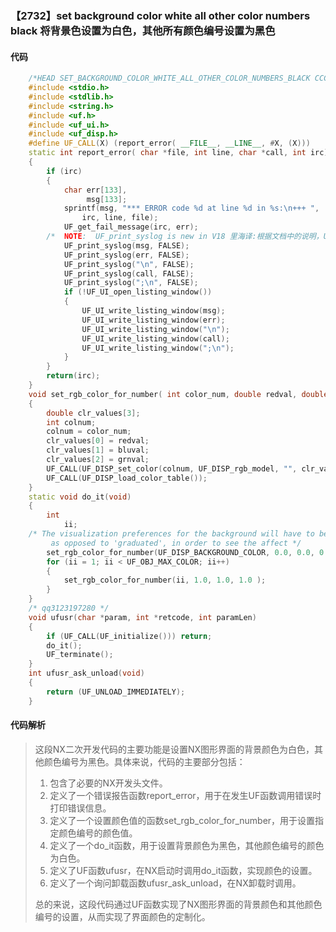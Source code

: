 ### 【2732】set background color white all other color numbers black 将背景色设置为白色，其他所有颜色编号设置为黑色

#### 代码

```cpp
    /*HEAD SET_BACKGROUND_COLOR_WHITE_ALL_OTHER_COLOR_NUMBERS_BLACK CCC UFUN */  
    #include <stdio.h>  
    #include <stdlib.h>  
    #include <string.h>  
    #include <uf.h>  
    #include <uf_ui.h>  
    #include <uf_disp.h>  
    #define UF_CALL(X) (report_error( __FILE__, __LINE__, #X, (X)))  
    static int report_error( char *file, int line, char *call, int irc)  
    {  
        if (irc)  
        {  
            char err[133],  
                 msg[133];  
            sprintf(msg, "*** ERROR code %d at line %d in %s:\n+++ ",  
                irc, line, file);  
            UF_get_fail_message(irc, err);  
        /*  NOTE:  UF_print_syslog is new in V18 里海译:根据文档中的说明，UF_print_syslog是V18版本中新增的函数。因此，只需要回答翻译结果，不要添加任何额外内容。 */  
            UF_print_syslog(msg, FALSE);  
            UF_print_syslog(err, FALSE);  
            UF_print_syslog("\n", FALSE);  
            UF_print_syslog(call, FALSE);  
            UF_print_syslog(";\n", FALSE);  
            if (!UF_UI_open_listing_window())  
            {  
                UF_UI_write_listing_window(msg);  
                UF_UI_write_listing_window(err);  
                UF_UI_write_listing_window("\n");  
                UF_UI_write_listing_window(call);  
                UF_UI_write_listing_window(";\n");  
            }  
        }  
        return(irc);  
    }  
    void set_rgb_color_for_number( int color_num, double redval, double grnval, double bluval )  
    {  
        double clr_values[3];  
        int colnum;  
        colnum = color_num;  
        clr_values[0] = redval;  
        clr_values[1] = bluval;  
        clr_values[2] = grnval;  
        UF_CALL(UF_DISP_set_color(colnum, UF_DISP_rgb_model, "", clr_values ));  
        UF_CALL(UF_DISP_load_color_table());  
    }  
    static void do_it(void)  
    {  
        int  
            ii;  
    /* The visualization preferences for the background will have to be set to 'plain'  
         as opposed to 'graduated', in order to see the affect */  
        set_rgb_color_for_number(UF_DISP_BACKGROUND_COLOR, 0.0, 0.0, 0.0 );  
        for (ii = 1; ii < UF_OBJ_MAX_COLOR; ii++)  
        {  
            set_rgb_color_for_number(ii, 1.0, 1.0, 1.0 );  
        }  
    }  
    /* qq3123197280 */  
    void ufusr(char *param, int *retcode, int paramLen)  
    {  
        if (UF_CALL(UF_initialize())) return;  
        do_it();  
        UF_terminate();  
    }  
    int ufusr_ask_unload(void)  
    {  
        return (UF_UNLOAD_IMMEDIATELY);  
    }

```

#### 代码解析

> 这段NX二次开发代码的主要功能是设置NX图形界面的背景颜色为白色，其他颜色编号为黑色。具体来说，代码的主要部分包括：
>
> 1. 包含了必要的NX开发头文件。
> 2. 定义了一个错误报告函数report_error，用于在发生UF函数调用错误时打印错误信息。
> 3. 定义了一个设置颜色值的函数set_rgb_color_for_number，用于设置指定颜色编号的颜色值。
> 4. 定义了一个do_it函数，用于设置背景颜色为黑色，其他颜色编号的颜色为白色。
> 5. 定义了UF函数ufusr，在NX启动时调用do_it函数，实现颜色的设置。
> 6. 定义了一个询问卸载函数ufusr_ask_unload，在NX卸载时调用。
>
> 总的来说，这段代码通过UF函数实现了NX图形界面的背景颜色和其他颜色编号的设置，从而实现了界面颜色的定制化。
>

